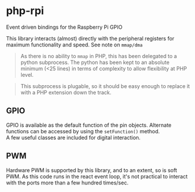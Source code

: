 # php-rpi

Event driven bindings for the Raspberry Pi GPIO

This library interacts (almost) directly with the peripheral registers for maximum functionality and speed.  See note on `mmap/dma`

> As there is no ability to `mmap` in PHP, this has been delegated to a python subprocess.  The python has been kept to an absolute minimum (<25 lines) in 
> terms of complexity to allow flexibility at PHP level.

> This subprocess is plugable, so it should be easy enough to replace it with a PHP extension down the track.


## GPIO

GPIO is available as the default function of the pin objects. Alternate functions can be accessed by using the ```setFunction()``` method.  
A few useful classes are included for digital interaction.


## PWM

Hardware PWM is supported by this library, and to an extent, so is soft PWM.  As this code runs in the react event loop, it's not practical to 
interact with the ports more than a few hundred times/sec.